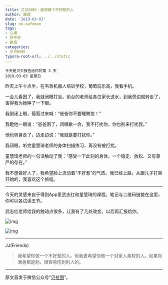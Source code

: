 ```yaml
---
title: 贝贝60秒：我想做个不好惹的人
author: 曲政
date: '2019-03-03'
slug: no-safeman
tags:
- 心理
- 好不好
- 微信
categories:
- 贝贝60秒
typora-root-url: ../../static
---
```

```
今天是贝贝报告给你的第 3 天   
2019-03-03 星期日
```

 

昨天上午十点半，在韦哲机器人培训学校，葡萄玩乐高，我看手机。

一会儿看困了，我就闭眼打坐。前台的老师给各位家长送水，到我旁边就转走了，害得我为她睁了一下眼。

我刚闭上眼，葡萄过来喊：“爸爸你不要睡懒觉！”

我瞪他一眼说：“爸爸困了，闭眼歇一会，我不打扰你，你也别来打扰我。”

他也转身走了，边走边说：“我就是要打扰你。”

我闭眼，听完童慧琦老师的身体扫描练习，再没有被打扰。

童慧琦老师的一句话触动了我：“感受一下此刻的身体，一个稳定、放松、又有尊严的存在。” 

我不想做好人了，我希望脸上流动着“不好惹”的气质。我已经上路，从跟儿子打架开始的，我喜欢这个旅程。

------

今天的灵感来自于得到App里武志红和童慧琦的课程。笔记与二维码链接在这里，你可以各试读五节。

武志红老师给我的触动点很多，让我有了几处改变，以后再汇报给你。

![img](/images/2019-03-03-%E8%B4%9D%E8%B4%9D60%E7%A7%92%EF%BC%9A%E6%88%91%E6%83%B3%E5%81%9A%E4%B8%AA%E4%B8%8D%E5%A5%BD%E6%83%B9%E7%9A%84%E4%BA%BA/640-20191230125249861.jpeg)

![img](/images/2019-03-03-%E8%B4%9D%E8%B4%9D60%E7%A7%92%EF%BC%9A%E6%88%91%E6%83%B3%E5%81%9A%E4%B8%AA%E4%B8%8D%E5%A5%BD%E6%83%B9%E7%9A%84%E4%BA%BA/640-20191230125249904.jpeg)



---

JJ(Friends)

>   我希望你做一个不好惹的人。但我更希望你做一个对家人柔软的人。如果你满身都是刺，很容易伤到别人的。

---

原文首发于微信公众号“[贝拉图](https://mp.weixin.qq.com/s/h2Nd-B71hnLDXRiaNpiaUw)”。